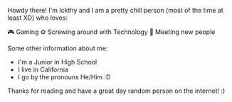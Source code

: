 Howdy there! I'm Ickthy and I am a pretty chill person (most of the time at least XD) who loves:

🎮 Gaming 
⚙ Screwing around with Technology 
🤝 Meeting new people 

Some other information about me:

- I'm a Junior in High School 
- I live in California 
- I go by the pronouns He/Him :D

Thanks for reading and have a great day random person on the internet! :)
